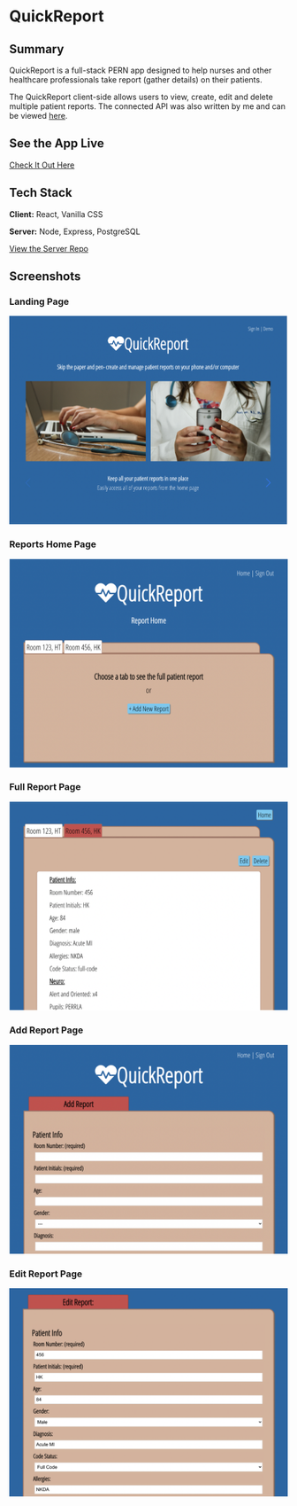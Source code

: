 # QuickReport

## Summary

QuickReport is a full-stack PERN app designed to help nurses and other healthcare professionals take report (gather details) on their patients.

The QuickReport client-side allows users to view, create, edit and delete multiple patient reports. The connected API was also written by me and can be viewed [here](https://github.com/SabrinaSides/quick-report-api).

## See the App Live

[Check It Out Here](https://quick-report-client.vercel.app/)

## Tech Stack

**Client:** React, Vanilla CSS

**Server:** Node, Express, PostgreSQL

[View the Server Repo](https://github.com/SabrinaSides/quick-report-api)

## Screenshots

### Landing Page

![Landing Page](src/screenshots/LandingPage.png)

### Reports Home Page

![Reports Home Page](src/screenshots/ReportHome.png)

### Full Report Page

![Full Report Page](src/screenshots/ViewFullReport.png)

### Add Report Page

![Add Report Page](src/screenshots/AddReport.png)

### Edit Report Page

![Edit Report Page](src/screenshots/EditReport.png)
